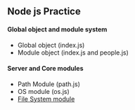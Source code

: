 <h2>Node js Practice </h1>

<h4>Global object and module system</h4>
<ul>
    <li>Global object (index.js)</li>
    <li>Module object (index.js and people.js)</li>
</ul>

<h4>Server and Core modules</h4>
<ul>
    <li> Path Module (path.js) </li>
    <li>OS module (os.js)</li>
    <li><a href='https://github.com/fahimahammed/node-practice/blob/main/fs.js'>File System module</a></li>
</ul>